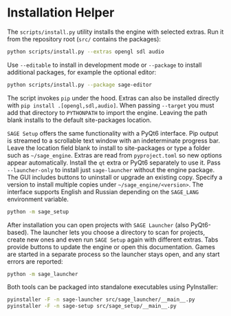 # Installation Helper

The ``scripts/install.py`` utility installs the engine with selected extras.
Run it from the repository root (``src/`` contains the packages):

```bash
python scripts/install.py --extras opengl sdl audio
```

Use ``--editable`` to install in development mode or ``--package`` to install
additional packages, for example the optional editor:

```bash
python scripts/install.py --package sage-editor
```

The script invokes ``pip`` under the hood. Extras can also be installed
directly with ``pip install .[opengl,sdl,audio]``.
When passing ``--target`` you must add that directory to ``PYTHONPATH`` to
import the engine. Leaving the path blank installs to the default site-packages
location.

``SAGE Setup`` offers the same functionality with a PyQt6 interface. Pip output
is streamed to a scrollable text window with an indeterminate progress bar.
Leave the location field blank to install to site-packages or type a folder
such as ``~/sage_engine``. Extras are read from ``pyproject.toml`` so new
options appear automatically. Install the ``qt`` extra or PyQt6 separately to
use it.
Pass ``--launcher-only`` to install just ``sage-launcher`` without the engine
package. The GUI includes buttons to uninstall or upgrade an existing copy.
Specify a version to install multiple copies under ``~/sage_engine/<version>``.
The interface supports English and Russian depending on the ``SAGE_LANG``
environment variable.
```bash
python -m sage_setup
```
After installation you can open projects with ``SAGE Launcher`` (also PyQt6-based).
The launcher lets you choose a directory to scan for projects, create new ones
and even run ``SAGE Setup`` again with different extras. Tabs provide buttons to
update the engine or open this documentation. Games are started in a separate
process so the launcher stays open, and any start errors are reported:
```bash
python -m sage_launcher
```
Both tools can be packaged into standalone executables using PyInstaller:
```bash
pyinstaller -F -n sage-launcher src/sage_launcher/__main__.py
pyinstaller -F -n sage-setup src/sage_setup/__main__.py
```
